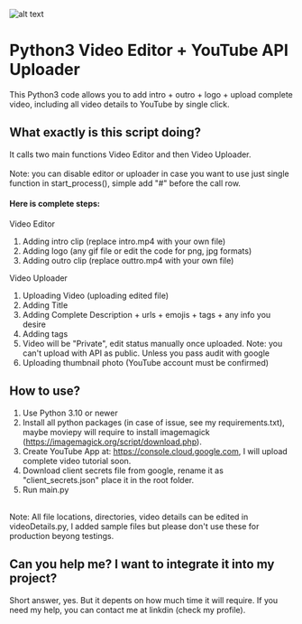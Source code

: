 ![alt text](http://repository-images.githubusercontent.com/517701519/e88551b1-0411-4113-8bde-beff910047a9)

# Python3 Video Editor + YouTube API Uploader
This Python3 code allows you to add intro + outro + logo + upload complete video, including all video details to YouTube by single click.

## What exactly is this script doing?
It calls two main functions Video Editor and then Video Uploader.  
<br/> 
Note: you can disable editor or uploader in case you want to use just single function in start_process(), simple add "#" before the call row.

#### Here is complete steps:
Video Editor
1.  Adding intro clip (replace intro.mp4 with your own file)
2.  Adding logo (any gif file or edit the code for png, jpg formats)
3.  Adding outro clip (replace outtro.mp4 with your own file)

Video Uploader
1.  Uploading Video (uploading edited file)
2.  Adding Title
3.  Adding Complete Description + urls + emojis + tags + any info you desire
4.  Adding tags
5.  Video will be "Private", edit status manually once uploaded. Note: you can't upload with API as public. Unless you pass audit with google
6.  Uploading thumbnail photo (YouTube account must be confirmed)


## How to use?
1. Use Python 3.10 or newer
2. Install all python packages (in case of issue, see my requirements.txt), maybe moviepy will require to install imagemagick (https://imagemagick.org/script/download.php).
3. Create YouTube App at: https://console.cloud.google.com, I will upload complete video tutorial soon.
4. Download client secrets file from google, rename it as "client_secrets.json" place it in the root folder.
5. Run main.py
<br/>
Note: All file locations, directories, video details can be edited in videoDetails.py, I added sample files but please don't use these for production beyong testings.

## Can you help me? I want to integrate it into my project?
Short answer, yes. But it depents on how much time it will require. If you need my help, you can contact me at linkdin (check my profile).
